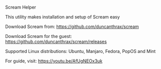 Scream Helper

This utility makes installation and setup of Scream easy

Download Scream from: https://github.com/duncanthrax/scream

Download Scream for the guest: https://github.com/duncanthrax/scream/releases

Supported Linux distributions: Ubuntu, Manjaro, Fedora, PopOS and Mint

For guide, visit: https://youtu.be/AfUgNEOx3uk
